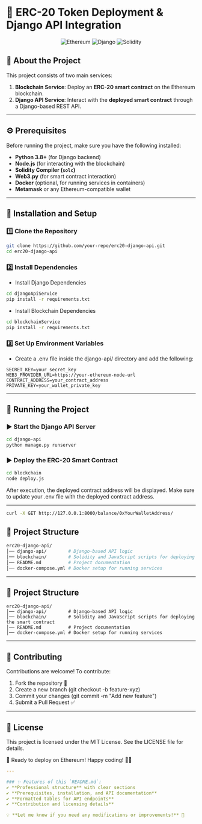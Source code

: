 # 🚀 **ERC-20 Token Deployment & Django API Integration**

<p align="center">
  <img src="https://img.shields.io/badge/Blockchain-Ethereum-blue?style=for-the-badge&logo=ethereum" alt="Ethereum">
  <img src="https://img.shields.io/badge/Backend-Django-green?style=for-the-badge&logo=django" alt="Django">
  <img src="https://img.shields.io/badge/Smart_Contract-Solidity-black?style=for-the-badge&logo=solidity" alt="Solidity">
</p>

## 📌 **About the Project**
This project consists of two main services:
1. **Blockchain Service**: Deploy an **ERC-20 smart contract** on the Ethereum blockchain.
2. **Django API Service**: Interact with the **deployed smart contract** through a Django-based REST API.

---

## ⚙ **Prerequisites**
Before running the project, make sure you have the following installed:

- **Python 3.8+** (for Django backend)
- **Node.js** (for interacting with the blockchain)
- **Solidity Compiler (`solc`)**
- **Web3.py** (for smart contract interaction)
- **Docker** (optional, for running services in containers)
- **Metamask** or any Ethereum-compatible wallet

---

## 🚀 **Installation and Setup**
### 1️⃣ **Clone the Repository**
```bash
git clone https://github.com/your-repo/erc20-django-api.git
cd erc20-django-api
```

### 2️⃣ Install Dependencies
- Install Django Dependencies

```bash
cd djangoApiService
pip install -r requirements.txt
```
- Install Blockchain Dependencies

```bash
cd blockchainService
pip install -r requirements.txt
```


### 3️⃣ Set Up Environment Variables
- Create a .env file inside the django-api/ directory and add the following:

```env
SECRET_KEY=your_secret_key
WEB3_PROVIDER_URL=https://your-ethereum-node-url
CONTRACT_ADDRESS=your_contract_address
PRIVATE_KEY=your_wallet_private_key
```

---


## 🚀 Running the Project
### ▶ Start the Django API Server

```bash
cd django-api
python manage.py runserver
```

### ▶ Deploy the ERC-20 Smart Contract

```bash
cd blockchain
node deploy.js
```

After execution, the deployed contract address will be displayed. Make sure to update your .env file with the deployed contract address.

---


```bash
curl -X GET http://127.0.0.1:8000/balance/0xYourWalletAddress/
```
## 📜 Project Structure

```bash
erc20-django-api/
│── django-api/        # Django-based API logic
│── blockchain/        # Solidity and JavaScript scripts for deploying the smart contract
│── README.md          # Project documentation
│── docker-compose.yml # Docker setup for running services
```

---

## 📜 Project Structure

```bah
erc20-django-api/
│── django-api/        # Django-based API logic
│── blockchain/        # Solidity and JavaScript scripts for deploying the smart contract
│── README.md          # Project documentation
│── docker-compose.yml # Docker setup for running services
```
--- 

## 🤝 Contributing
Contributions are welcome! To contribute:

1. Fork the repository 🍴
2. Create a new branch (git checkout -b feature-xyz)
3. Commit your changes (git commit -m "Add new feature")
4. Submit a Pull Request ✅

--- 

## 📌 License
This project is licensed under the MIT License. See the LICENSE file for details.

🚀 Ready to deploy on Ethereum! Happy coding! 🎯🔥

```yaml
---

### ✨ Features of this `README.md`:
✔ **Professional structure** with clear sections  
✔ **Prerequisites, installation, and API documentation**  
✔ **Formatted tables for API endpoints**  
✔ **Contribution and licensing details**  

💡 **Let me know if you need any modifications or improvements!** 🚀
```